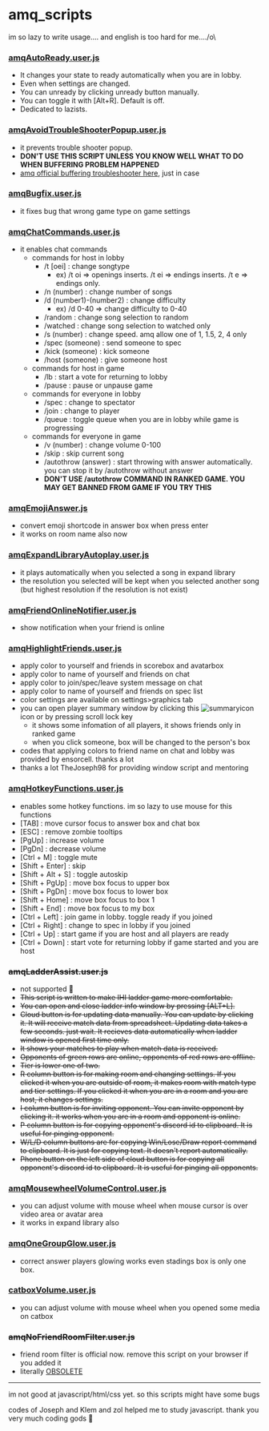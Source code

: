 # amq_scripts

im so lazy to write usage.... and english is too hard for me..../o\

### [amqAutoReady.user.js](https://github.com/nyamu-amq/amq_scripts/raw/master/amqAutoReady.user.js)
- It changes your state to ready automatically when you are in lobby.
- Even when settings are changed.
- You can unready by clicking unready button manually.
- You can toggle it with [Alt+R]. Default is off.
- Dedicated to lazists.

### [amqAvoidTroubleShooterPopup.user.js](https://github.com/nyamu-amq/amq_scripts/raw/master/amqAvoidTroubleShooterPopup.user.js)
- it prevents trouble shooter popup.
- **DON'T USE THIS SCRIPT UNLESS YOU KNOW WELL WHAT TO DO WHEN BUFFERING PROBLEM HAPPENED**
- [amq official buffering troubleshooter here](https://animemusicquiz.com/troubleshooting), just in case

### [amqBugfix.user.js](https://github.com/nyamu-amq/amq_scripts/raw/master/amqBugfix.user.js)
- it fixes bug that wrong game type on game settings

### [amqChatCommands.user.js](https://github.com/nyamu-amq/amq_scripts/raw/master/amqChatCommands.user.js)
- it enables chat commands
  - commands for host in lobby
    - /t [oei] : change songtype
      - ex) /t oi => openings inserts. /t ei => endings inserts. /t e => endings only.
    - /n (number) : change number of songs
    - /d (number1)-(number2) : change difficulty
      - ex) /d 0-40 => change difficulty to 0-40
    - /random : change song selection to random
    - /watched : change song selection to watched only
    - /s (number) : change speed. amq allow one of 1, 1.5, 2, 4 only
    - /spec (someone) : send someone to spec
    - /kick (someone) : kick someone
    - /host (someone) : give someone host
  - commands for host in game
    - /lb : start a vote for returning to lobby
    - /pause : pause or unpause game
  - commands for everyone in lobby
    - /spec : change to spectator
    - /join : change to player
    - /queue : toggle queue when you are in lobby while game is progressing
  - commands for everyone in game
    - /v (number) : change volume 0-100
    - /skip : skip current song
    - /autothrow (answer) : start throwing with answer automatically. you can stop it by /autothrow without answer
    - **DON'T USE /autothrow COMMAND IN RANKED GAME. YOU MAY GET BANNED FROM GAME IF YOU TRY THIS**

### [amqEmojiAnswer.js](https://github.com/nyamu-amq/amq_scripts/raw/master/amqEmojiAnswer.user.js)
- convert emoji shortcode in answer box when press enter
- it works on room name also now

### [amqExpandLibraryAutoplay.user.js](https://github.com/nyamu-amq/amq_scripts/raw/master/amqExpandLibraryAutoplay.user.js)
- it plays automatically when you selected a song in expand library
- the resolution you selected will be kept when you selected another song (but highest resolution if the resolution is not exist)

### [amqFriendOnlineNotifier.user.js](https://github.com/nyamu-amq/amq_scripts/raw/master/amqFriendOnlineNotifier.user.js)
- show notification when your friend is online

### [amqHighlightFriends.user.js](https://github.com/nyamu-amq/amq_scripts/raw/master/amqHighlightFriends.user.js)
- apply color to yourself and friends in scorebox and avatarbox
- apply color to name of yourself and friends on chat
- apply color to join/spec/leave system message on chat
- apply color to name of yourself and friends on spec list
- color settings are available on settings>graphics tab
- you can open player summary window by clicking this ![summaryicon](https://i.imgur.com/ZFLFd2t.png) icon or by pressing scroll lock key
  + it shows some infomation of all players, it shows friends only in ranked game
  + when you click someone, box will be changed to the person's box
- codes that applying colors to friend name on chat and lobby was provided by ensorcell. thanks a lot
- thanks a lot TheJoseph98 for providing window script and mentoring

### [amqHotkeyFunctions.user.js](https://github.com/nyamu-amq/amq_scripts/raw/master/amqHotkeyFunctions.user.js)
- enables some hotkey functions. im so lazy to use mouse for this functions
- [TAB] : move cursor focus to answer box and chat box
- [ESC] : remove zombie tooltips
- [PgUp] : increase volume
- [PgDn] : decrease volume
- [Ctrl + M] : toggle mute
- [Shift + Enter] : skip
- [Shift + Alt + S] : toggle autoskip
- [Shift + PgUp] : move box focus to upper box
- [Shift + PgDn] : move box focus to lower box
- [Shift + Home] : move box focus to box 1
- [Shift + End] : move box focus to my box
- [Ctrl + Left] : join game in lobby. toggle ready if you joined
- [Ctrl + Right] : change to spec in lobby if you joined
- [Ctrl + Up] : start game if you are host and all players are ready
- [Ctrl + Down] : start vote for returning lobby if game started and you are host

### ~~amqLadderAssist.user.js~~
- not supported :runner:
- ~~This script is written to make IHI ladder game more comfortable.~~
- ~~You can open and close ladder info window by pressing [ALT+L].~~
- ~~Cloud button is for updating data manually. You can update by clicking it. It will receive match data from spreadsheet. Updating data takes a few seconds. just wait. It recieves data automatically when ladder window is opened first time only.~~
- ~~It shows your matches to play when match data is received.~~
- ~~Opponents of green rows are online, opponents of red rows are offline.~~
- ~~Tier is lower one of two.~~
- ~~R column button is for making room and changing settings. If you clicked it when you are outside of room, it makes room with match type and tier settings. If you clicked it when you are in a room and you are host, it changes settings.~~
- ~~I column button is for inviting opponent. You can invite opponent by clicking it. it works when you are in a room and opponent is online.~~
- ~~P column button is for copying opponent's discord id to clipboard. It is useful for pinging opponent.~~
- ~~W/L/D column buttons are for copying Win/Lose/Draw report command to clipboard. It is just for copying text. It doesn't report automatically.~~
- ~~Phone button on the left side of cloud button is for copying all opponent's discord id to clipboard. It is useful for pinging all opponents.~~

### [amqMousewheelVolumeControl.user.js](https://github.com/nyamu-amq/amq_scripts/raw/master/amqMousewheelVolumeControl.user.js)
- you can adjust volume with mouse wheel when mouse cursor is over video area or avatar area
- it works in expand library also

### [amqOneGroupGlow.user.js](https://github.com/nyamu-amq/amq_scripts/raw/master/amqOneGroupGlow.user.js)
- correct answer players glowing works even stadings box is only one box.

### [catboxVolume.user.js](https://github.com/nyamu-amq/amq_scripts/raw/master/catboxVolume.user.js)
- you can adjust volume with mouse wheel when you opened some media on catbox

### ~~amqNoFriendRoomFilter.user.js~~
- friend room filter is official now. remove this script on your browser if you added it
- literally [OBSOLETE](https://files.catbox.moe/hwb7zh.webm)

---
im not good at javascript/html/css yet. so this scripts might have some bugs

codes of Joseph and Klem and zol helped me to study javascript. thank you very much coding gods :place_of_worship:
